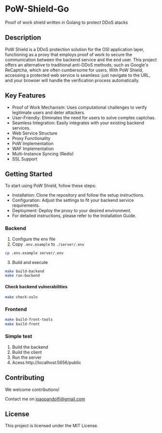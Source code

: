 # PoW-Shield-Go
Proof of work shield written in Golang to protect DDoS atacks

## Description
PoW Shield is a DDoS protection solution for the OSI application layer, functioning as a proxy that employs proof of work to secure the communication between the backend service and the end user. This project offers an alternative to traditional anti-DDoS methods, such as Google's ReCaptcha, which are often cumbersome for users. With PoW Shield, accessing a protected web service is seamless: just navigate to the URL, and your browser will handle the verification process automatically.

## Key Features

- Proof of Work Mechanism: Uses computational challenges to verify legitimate users and deter attackers.
- User-Friendly: Eliminates the need for users to solve complex captchas.
- Seamless Integration: Easily integrates with your existing backend services.
- Web Service Structure
- Proxy Functionality
- PoW Implementation
- WAF Implementation
- Multi-Instance Syncing (Redis)
- SSL Support

## Getting Started
To start using PoW Shield, follow these steps:

- Installation: Clone the repository and follow the setup instructions.
- Configuration: Adjust the settings to fit your backend service requirements.
- Deployment: Deploy the proxy to your desired environment.
- For detailed instructions, please refer to the Installation Guide.

### Backend
1. Configure the env file
2. Copy `.env.example` to `./server/.env`
```sh
cp .env.example server/.env
```

3. Build and execute

```sh
make build-backend
make run-backend
```

#### Check backend vulnerabilities
```sh
make check-vuln
```

### Frontend

```sh
make build-front-tools
make build-front
```

### Simple test
1. Build the backend
2. Build the client
3. Run the server
3. Acess http://localhost:5656/public

## Contributing
We welcome contributions! 

Contact me on joaopandolfi@gmail.com

## License
This project is licensed under the MIT License.
